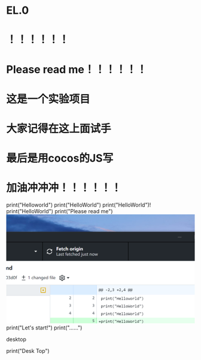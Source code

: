 # EL.0
# ！！！！！！
# Please read me！！！！！！
# 这是一个实验项目
# 大家记得在这上面试手
# 最后是用cocos的JS写
# 加油冲冲冲！！！！！！
print("Helloworld")
print("HelloWorld")
print("HelloWorld")!
print("HelloWorld")
print("Please read me")
![img_1.png](img_1.png)
print("Let's start!")
print("......")

desktop

print("Desk Top")
